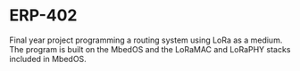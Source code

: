 # ERP-402
Final year project programming a routing system using LoRa as a medium. The program is built on the MbedOS and the LoRaMAC and LoRaPHY stacks included in MbedOS. 
